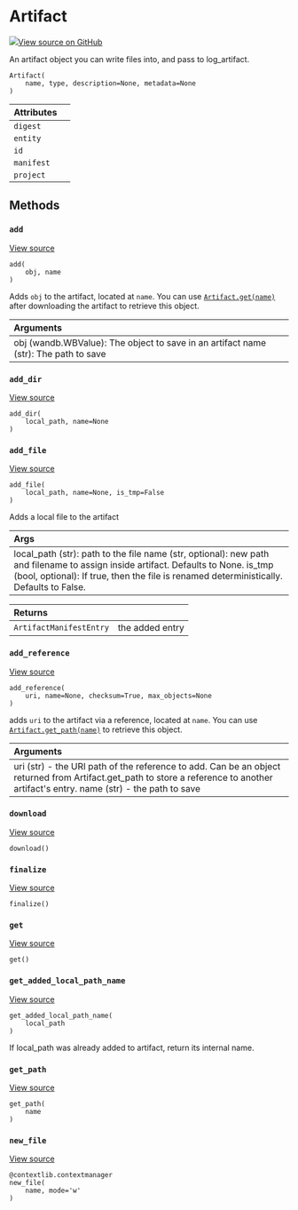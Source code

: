 # Artifact

[![](https://www.tensorflow.org/images/GitHub-Mark-32px.png)View source on GitHub](https://www.github.com/wandb/client/tree/master/wandb/sdk/wandb_artifacts.py#L37-L302)

An artifact object you can write files into, and pass to log\_artifact.

```text
Artifact(
    name, type, description=None, metadata=None
)
```

| Attributes |  |
| :--- | :--- |
| `digest` |  |
| `entity` |  |
| `id` |  |
| `manifest` |  |
| `project` |  |

## Methods

### `add` <a id="add"></a>

[View source](https://www.github.com/wandb/client/tree/master/wandb/sdk/wandb_artifacts.py#L220-L262)

```text
add(
    obj, name
)
```

Adds `obj` to the artifact, located at `name`. You can use [`Artifact.get(name)`](artifact.md#get) after downloading the artifact to retrieve this object.

| Arguments |
| :--- |
| obj \(wandb.WBValue\): The object to save in an artifact name \(str\): The path to save |

### `add_dir` <a id="add_dir"></a>

[View source](https://www.github.com/wandb/client/tree/master/wandb/sdk/wandb_artifacts.py#L150-L183)

```text
add_dir(
    local_path, name=None
)
```

### `add_file` <a id="add_file"></a>

[View source](https://www.github.com/wandb/client/tree/master/wandb/sdk/wandb_artifacts.py#L124-L148)

```text
add_file(
    local_path, name=None, is_tmp=False
)
```

Adds a local file to the artifact

| Args |
| :--- |
| local\_path \(str\): path to the file name \(str, optional\): new path and filename to assign inside artifact. Defaults to None. is\_tmp \(bool, optional\): If true, then the file is renamed deterministically. Defaults to False. |

| Returns |  |
| :--- | :--- |
| `ArtifactManifestEntry` | the added entry |

### `add_reference` <a id="add_reference"></a>

[View source](https://www.github.com/wandb/client/tree/master/wandb/sdk/wandb_artifacts.py#L185-L218)

```text
add_reference(
    uri, name=None, checksum=True, max_objects=None
)
```

adds `uri` to the artifact via a reference, located at `name`. You can use [`Artifact.get_path(name)`](artifact.md#get_path) to retrieve this object.

| Arguments |
| :--- |
| uri \(str\) - the URI path of the reference to add. Can be an object returned from Artifact.get\_path to store a reference to another artifact's entry. name \(str\) - the path to save |

### `download` <a id="download"></a>

[View source](https://www.github.com/wandb/client/tree/master/wandb/sdk/wandb_artifacts.py#L274-L275)

```text
download()
```

### `finalize` <a id="finalize"></a>

[View source](https://www.github.com/wandb/client/tree/master/wandb/sdk/wandb_artifacts.py#L280-L286)

```text
finalize()
```

### `get` <a id="get"></a>

[View source](https://www.github.com/wandb/client/tree/master/wandb/sdk/wandb_artifacts.py#L277-L278)

```text
get()
```

### `get_added_local_path_name` <a id="get_added_local_path_name"></a>

[View source](https://www.github.com/wandb/client/tree/master/wandb/sdk/wandb_artifacts.py#L264-L269)

```text
get_added_local_path_name(
    local_path
)
```

If local\_path was already added to artifact, return its internal name.

### `get_path` <a id="get_path"></a>

[View source](https://www.github.com/wandb/client/tree/master/wandb/sdk/wandb_artifacts.py#L271-L272)

```text
get_path(
    name
)
```

### `new_file` <a id="new_file"></a>

[View source](https://www.github.com/wandb/client/tree/master/wandb/sdk/wandb_artifacts.py#L109-L122)

```text
@contextlib.contextmanager
new_file(
    name, mode='w'
)
```

